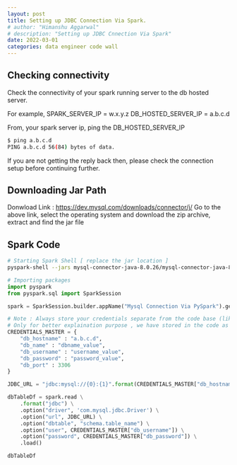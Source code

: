 ```yaml
---
layout: post
title: Setting up JDBC Connection Via Spark.
# author: "Himanshu Aggarwal"
# description: "Setting up JDBC Cnnection Via Spark"
date: 2022-03-01
categories: data engineer code wall
---
```



## Checking connectivity
Check the connectivity of your spark running server to the db hosted server.

For example, SPARK_SERVER_IP = w.x.y.z
DB_HOSTED_SERVER_IP = a.b.c.d

From, your spark server ip, ping the DB_HOSTED_SERVER_IP
```bash
$ ping a.b.c.d
PING a.b.c.d 56(84) bytes of data.
```
If you are not getting the reply back then, please check the connection setup before continuing further.

## Downloading Jar Path
Donwload Link : https://dev.mysql.com/downloads/connector/j/
Go to the above link, select the operating system and download the zip archive, extract and find the jar file

## Spark Code
```bash
# Starting Spark Shell [ replace the jar location ]
pyspark-shell --jars mysql-connector-java-8.0.26/mysql-connector-java-8.0.26.jar
```

```python
# Importing packages
import pyspark
from pyspark.sql import SparkSession

spark = SparkSession.builder.appName("Mysql Connection Via PySpark").getOrCreate()

# Note : Always store your credentials separate from the code base (like, AWS secrets manager if using, AWS)
# Only for better explaination purpose , we have stored in the code as a dictionary object.
CREDENTIALS_MASTER = {
    "db_hostname" : "a.b.c.d",
    "db_name" : "dbname_value",
    "db_username" : "username_value",
    "db_password" : "password_value",
    "db_port" : 3306
}

JDBC_URL = "jdbc:mysql://{0}:{1}".format(CREDENTIALS_MASTER["db_hostname"], CREDENTIALS_MASTER["db_port"])

dbTableDf = spark.read \
    .format("jdbc") \
    .option("driver", 'com.mysql.jdbc.Driver') \
    .option("url", JDBC_URL) \
    .option("dbtable", "schema.table_name") \
    .option("user", CREDENTIALS_MASTER["db_username"]) \
    .option("password", CREDENTIALS_MASTER["db_password"]) \
    .load()

dbTableDf
```